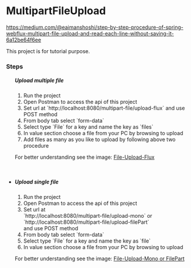 # MultipartFileUpload
https://medium.com/@eaimanshoshi/step-by-step-procedure-of-spring-webflux-multipart-file-upload-and-read-each-line-without-saving-it-6a12be64f6ee

This project is for tutorial purpose.

<h3>Steps</h3>
<ul>
<h5>Upload multiple file</h5>
<ol>
<li>Run the project</li>
<li>Open Postman to access the api of this project</li>
<li>Set url at `http://localhost:8080/multipart-file/upload-flux` and use POST method</li>
<li>From body tab select `form-data`</li>
<li>Select type `File` for a key and name the key as `files`</li>
<li>In value section choose a file from your PC by browsing to upload</li>
<li>Add files as many as you like to upload by following above two procedure</li>
</ol>

For better understanding see the image:
<a href="https://drive.google.com/open?id=1eWto_4TtMVBKaHGiNakvVZEq8Xwb4bfL" target="_blank">File-Upload-Flux</a>

<br />
<li>
<h5>Upload single file</h5>

<ol>
<li>Run the project</li>
<li>Open Postman to access the api of this project</li>
<li>Set url at<br />`http://localhost:8080/multipart-file/upload-mono` or<br />`http://localhost:8080/multipart-file/upload-filePart`<br />and use POST method</li>
<li>From body tab select `form-data`</li>
<li>Select type `File` for a key and name the key as `file`</li>
<li>In value section choose a file from your PC by browsing to upload</li>
</ol>

For better understanding see the image:
<a href="https://drive.google.com/open?id=1SZ9n5lh1K5dm4QjvRiQkGm_Rww9U3_tN" target="_blank">File-Upload-Mono or FilePart</a>

</ul>
